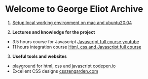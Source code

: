 # Welcome to George Eliot Archive

1. [Setup local working environment on mac and ubuntu20.04](https://georgeeliotarchive.github.io/setup)

2. **Lectures and knowledge for the project**
-   3.5 hours course for Javascript [Javascript full course youtube](https://www.youtube.com/watch?v=PkZNo7MFNFg)
-   11 hours integration course [Html, css and Javascript full course](https://www.youtube.com/watch?v=TdqQqyc7pfU&t=27445s)

3. **Useful tools and websites**
-   playground for html, css and javascript [codepen.io](https://codepen.io)
-   Excellent CSS designs [csszengarden.com](http://www.csszengarden.com/)
